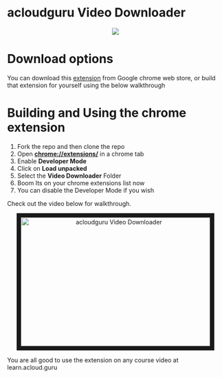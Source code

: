 # acloudguru Video Downloader

<p align="center">
  <img src="http://pidugusundeep.in/images/128x128.png" >
</p>

# Download options 

You can download this [extension](https://chrome.google.com/webstore/detail/a-cloud-guru-video-downlo/hdnlbojfcclonhkemkfmllflgoebfmfe?hl=en&authuser=0) from Google chrome web store, or build that extension for yourself using the below walkthrough

# Building and Using the chrome extension
1. Fork the repo and then clone the repo
2. Open <b>[chrome://extensions/](chrome://extensions/)</b> in a chrome tab
3. Enable <b>Developer Mode</b>
4. Click on <b>Load unpacked</b>
5. Select the <b>Video Downloader</b> Folder
6. Boom Its on your chrome extensions list now
7. You can disable the Developer Mode if you wish

Check out the video below for walkthrough.
<p align="center">
 <a href="http://www.youtube.com/watch?feature=player_embedded&v=Jlt_DOUPdEU
" target="_blank"><img src="http://pidugusundeep.in/images/acgd.png" 
alt="acloudguru Video Downloader" width="440" height="300" border="10" /></a>
</p>


You are all good to use the extension on any course video at learn.acloud.guru
